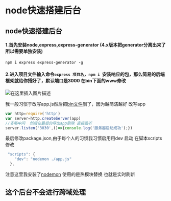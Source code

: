 # node快速搭建后台

## node快速搭建后台

#### 1.首先安装node,express,express-generator (4.x版本把generator分离出来了所以需要单独安装)

```
npm i express express-generator -g
```

#### 2.进入项目文件输入命令`express 项目名`，`npm i `安装响应的包，那么简易的后端框架就给你搭好了，默认端口是3000 在bin下面的www修改

![在这里插入图片描述](https://img-blog.csdnimg.cn/6a443d48b7ac476aaada9cebd1bb720f.png)

我一般习惯于改写app.js然后把[bin文件](https://so.csdn.net/so/search?q=bin文件&spm=1001.2101.3001.7020)删了，因为越简洁越好
改写app

```js
var http=require('http')
var server=http.createServer(app)
//省略中间  然后在最后的导出app删除 直接监听
server.listen('3030',()=>{console.log('服务器启动成功');})

```

最后修改package.json,由于每个人的习惯我习惯启用用dev 启动
在脚本scripts修改

```js
 "scripts": {
    "dev": "nodemon ./app.js"
  },

```

注意这里我安装了[nodemon](https://so.csdn.net/so/search?q=nodemon&spm=1001.2101.3001.7020) 使用的是热模块替换 也就是实时刷新





## 这个后台不会进行跨域处理
